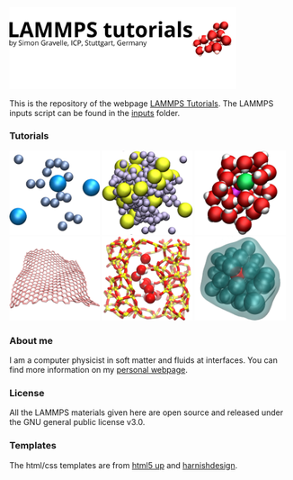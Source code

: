 <a href="https://lammpstutorials.github.io">
<img src="docs/figures/welcome.png" width="80%" /></a>

This is the repository of the webpage [LAMMPS Tutorials](https://lammpstutorials.github.io/). 
The LAMMPS inputs script can be found in the [inputs](inputs/) folder. 

### Tutorials ###

<p float="left">
  <a href="https://lammpstutorials.github.io/tutorials/01-SimpleMolecularSimulation.html">
  <img src="docs/figures/01-SimpleMolecularSimulation/avatar.jpg" width="32%" /></a>

  <a href="https://lammpstutorials.github.io/tutorials/02-PorousMembraneOsmosis.html">
  <img src="docs/figures/tutorial07/avatar.jpg" width="32%" /></a>

  <a href="https://lammpstutorials.github.io/tutorials/03-NanoconfinedElectrolyte.html">
  <img src="docs/figures/tutorial03/avatar.jpg" width="32%" /></a>
  
  <a href="https://lammpstutorials.github.io/tutorials/04-Graphene.html">
  <img src="docs/figures/tutorial04/avatar.jpg" width="32%" /></a>
  
  <a href="https://lammpstutorials.github.io/tutorials/05-FluidCrack.html">
  <img src="docs/figures/tutorial05/avatar.jpg" width="32%" /></a>
  
  <a href="https://lammpstutorials.github.io/tutorials/06-FreeEnergy.html">
  <img src="docs/figures/tutorial02/avatar.jpg" width="32%" /></a>
</p>

### About me ###

I am a computer physicist in soft matter and fluids at interfaces. You can 
find more information on my [personal webpage](https://simongravelle.github.io/).

### License ###

All the LAMMPS materials given here are open source and released under the 
GNU general public license v3.0.

### Templates ###

The html/css templates are from [html5 up](https://html5up.net/) 
and [harnishdesign](http://www.harnishdesign.net/).

